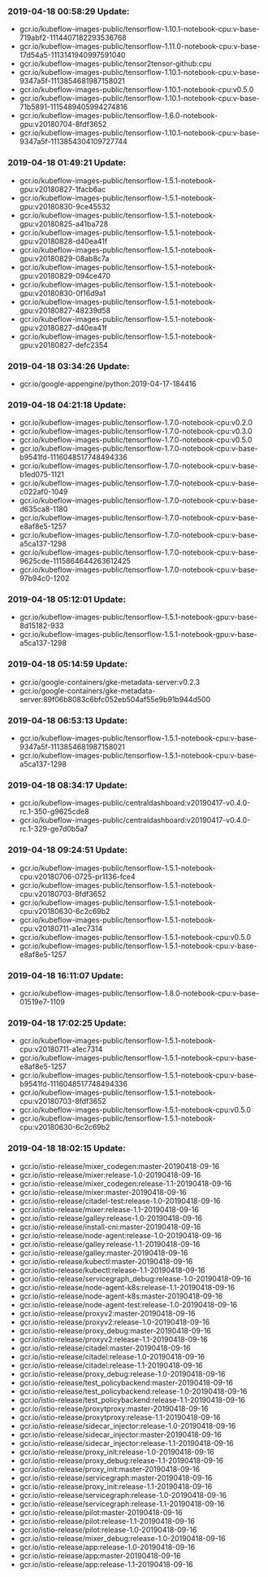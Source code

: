 ### 2019-04-18 00:58:29 Update:

- gcr.io/kubeflow-images-public/tensorflow-1.10.1-notebook-cpu:v-base-719abf2-1114407182293536768
- gcr.io/kubeflow-images-public/tensorflow-1.11.0-notebook-cpu:v-base-17d54a5-1113141940997591040
- gcr.io/kubeflow-images-public/tensor2tensor-github:cpu
- gcr.io/kubeflow-images-public/tensorflow-1.10.1-notebook-cpu:v-base-9347a5f-1113854681987158021
- gcr.io/kubeflow-images-public/tensorflow-1.10.1-notebook-cpu:v0.5.0
- gcr.io/kubeflow-images-public/tensorflow-1.10.1-notebook-cpu:v-base-71b5891-1115489405994274816
- gcr.io/kubeflow-images-public/tensorflow-1.6.0-notebook-gpu:v20180704-8fdf3652
- gcr.io/kubeflow-images-public/tensorflow-1.10.1-notebook-cpu:v-base-9347a5f-1113854304109727744
### 2019-04-18 01:49:21 Update:

- gcr.io/kubeflow-images-public/tensorflow-1.5.1-notebook-gpu:v20180827-1facb6ac
- gcr.io/kubeflow-images-public/tensorflow-1.5.1-notebook-gpu:v20180830-9ce45532
- gcr.io/kubeflow-images-public/tensorflow-1.5.1-notebook-gpu:v20180825-a41ba728
- gcr.io/kubeflow-images-public/tensorflow-1.5.1-notebook-gpu:v20180828-d40ea41f
- gcr.io/kubeflow-images-public/tensorflow-1.5.1-notebook-gpu:v20180829-08ab8c7a
- gcr.io/kubeflow-images-public/tensorflow-1.5.1-notebook-gpu:v20180829-094ce470
- gcr.io/kubeflow-images-public/tensorflow-1.5.1-notebook-gpu:v20180830-0f16d9a1
- gcr.io/kubeflow-images-public/tensorflow-1.5.1-notebook-gpu:v20180827-48239d58
- gcr.io/kubeflow-images-public/tensorflow-1.5.1-notebook-gpu:v20180827-d40ea41f
- gcr.io/kubeflow-images-public/tensorflow-1.5.1-notebook-gpu:v20180827-defc2354
### 2019-04-18 03:34:26 Update:

- gcr.io/google-appengine/python:2019-04-17-184416
### 2019-04-18 04:21:18 Update:

- gcr.io/kubeflow-images-public/tensorflow-1.7.0-notebook-cpu:v0.2.0
- gcr.io/kubeflow-images-public/tensorflow-1.7.0-notebook-cpu:v0.3.0
- gcr.io/kubeflow-images-public/tensorflow-1.7.0-notebook-cpu:v0.5.0
- gcr.io/kubeflow-images-public/tensorflow-1.7.0-notebook-cpu:v-base-b9541fd-1116048517748494336
- gcr.io/kubeflow-images-public/tensorflow-1.7.0-notebook-cpu:v-base-b1ed075-1121
- gcr.io/kubeflow-images-public/tensorflow-1.7.0-notebook-cpu:v-base-c022af0-1049
- gcr.io/kubeflow-images-public/tensorflow-1.7.0-notebook-cpu:v-base-d635ca8-1180
- gcr.io/kubeflow-images-public/tensorflow-1.7.0-notebook-cpu:v-base-e8af8e5-1257
- gcr.io/kubeflow-images-public/tensorflow-1.7.0-notebook-cpu:v-base-a5ca137-1298
- gcr.io/kubeflow-images-public/tensorflow-1.7.0-notebook-cpu:v-base-9625cde-1115864644263612425
- gcr.io/kubeflow-images-public/tensorflow-1.7.0-notebook-cpu:v-base-97b94c0-1202
### 2019-04-18 05:12:01 Update:

- gcr.io/kubeflow-images-public/tensorflow-1.5.1-notebook-gpu:v-base-8d15182-933
- gcr.io/kubeflow-images-public/tensorflow-1.5.1-notebook-gpu:v-base-a5ca137-1298
### 2019-04-18 05:14:59 Update:

- gcr.io/google-containers/gke-metadata-server:v0.2.3
- gcr.io/google-containers/gke-metadata-server:89f06b8083c6bfc052eb504af55e9b91b944d500
### 2019-04-18 06:53:13 Update:

- gcr.io/kubeflow-images-public/tensorflow-1.5.1-notebook-cpu:v-base-9347a5f-1113854681987158021
- gcr.io/kubeflow-images-public/tensorflow-1.5.1-notebook-cpu:v-base-a5ca137-1298
### 2019-04-18 08:34:17 Update:

- gcr.io/kubeflow-images-public/centraldashboard:v20190417-v0.4.0-rc.1-350-g9625cde8
- gcr.io/kubeflow-images-public/centraldashboard:v20190417-v0.4.0-rc.1-329-ge7d0b5a7
### 2019-04-18 09:24:51 Update:

- gcr.io/kubeflow-images-public/tensorflow-1.5.1-notebook-cpu:v20180706-0725-pr1136-fce4
- gcr.io/kubeflow-images-public/tensorflow-1.5.1-notebook-cpu:v20180703-8fdf3652
- gcr.io/kubeflow-images-public/tensorflow-1.5.1-notebook-cpu:v20180630-6c2c69b2
- gcr.io/kubeflow-images-public/tensorflow-1.5.1-notebook-cpu:v20180711-a1ec7314
- gcr.io/kubeflow-images-public/tensorflow-1.5.1-notebook-cpu:v0.5.0
- gcr.io/kubeflow-images-public/tensorflow-1.5.1-notebook-cpu:v-base-e8af8e5-1257
### 2019-04-18 16:11:07 Update:

- gcr.io/kubeflow-images-public/tensorflow-1.8.0-notebook-cpu:v-base-01519e7-1109
### 2019-04-18 17:02:25 Update:

- gcr.io/kubeflow-images-public/tensorflow-1.5.1-notebook-cpu:v20180711-a1ec7314
- gcr.io/kubeflow-images-public/tensorflow-1.5.1-notebook-cpu:v-base-e8af8e5-1257
- gcr.io/kubeflow-images-public/tensorflow-1.5.1-notebook-cpu:v-base-b9541fd-1116048517748494336
- gcr.io/kubeflow-images-public/tensorflow-1.5.1-notebook-cpu:v20180703-8fdf3652
- gcr.io/kubeflow-images-public/tensorflow-1.5.1-notebook-cpu:v0.5.0
- gcr.io/kubeflow-images-public/tensorflow-1.5.1-notebook-cpu:v20180630-6c2c69b2
### 2019-04-18 18:02:15 Update:

- gcr.io/istio-release/mixer_codegen:master-20190418-09-16
- gcr.io/istio-release/mixer:release-1.0-20190418-09-16
- gcr.io/istio-release/mixer_codegen:release-1.1-20190418-09-16
- gcr.io/istio-release/mixer:master-20190418-09-16
- gcr.io/istio-release/citadel-test:release-1.0-20190418-09-16
- gcr.io/istio-release/mixer:release-1.1-20190418-09-16
- gcr.io/istio-release/galley:release-1.0-20190418-09-16
- gcr.io/istio-release/install-cni:master-20190418-09-16
- gcr.io/istio-release/node-agent:release-1.0-20190418-09-16
- gcr.io/istio-release/galley:release-1.1-20190418-09-16
- gcr.io/istio-release/galley:master-20190418-09-16
- gcr.io/istio-release/kubectl:master-20190418-09-16
- gcr.io/istio-release/kubectl:release-1.1-20190418-09-16
- gcr.io/istio-release/servicegraph_debug:release-1.0-20190418-09-16
- gcr.io/istio-release/node-agent-k8s:release-1.1-20190418-09-16
- gcr.io/istio-release/node-agent-k8s:master-20190418-09-16
- gcr.io/istio-release/node-agent-test:release-1.0-20190418-09-16
- gcr.io/istio-release/proxyv2:master-20190418-09-16
- gcr.io/istio-release/proxyv2:release-1.0-20190418-09-16
- gcr.io/istio-release/proxy_debug:master-20190418-09-16
- gcr.io/istio-release/proxyv2:release-1.1-20190418-09-16
- gcr.io/istio-release/citadel:master-20190418-09-16
- gcr.io/istio-release/citadel:release-1.0-20190418-09-16
- gcr.io/istio-release/citadel:release-1.1-20190418-09-16
- gcr.io/istio-release/proxy_debug:release-1.0-20190418-09-16
- gcr.io/istio-release/test_policybackend:master-20190418-09-16
- gcr.io/istio-release/test_policybackend:release-1.0-20190418-09-16
- gcr.io/istio-release/test_policybackend:release-1.1-20190418-09-16
- gcr.io/istio-release/proxytproxy:master-20190418-09-16
- gcr.io/istio-release/proxytproxy:release-1.1-20190418-09-16
- gcr.io/istio-release/sidecar_injector:release-1.0-20190418-09-16
- gcr.io/istio-release/sidecar_injector:master-20190418-09-16
- gcr.io/istio-release/sidecar_injector:release-1.1-20190418-09-16
- gcr.io/istio-release/proxy_init:release-1.0-20190418-09-16
- gcr.io/istio-release/proxy_debug:release-1.1-20190418-09-16
- gcr.io/istio-release/proxy_init:master-20190418-09-16
- gcr.io/istio-release/servicegraph:master-20190418-09-16
- gcr.io/istio-release/proxy_init:release-1.1-20190418-09-16
- gcr.io/istio-release/servicegraph:release-1.0-20190418-09-16
- gcr.io/istio-release/servicegraph:release-1.1-20190418-09-16
- gcr.io/istio-release/pilot:master-20190418-09-16
- gcr.io/istio-release/pilot:release-1.1-20190418-09-16
- gcr.io/istio-release/pilot:release-1.0-20190418-09-16
- gcr.io/istio-release/mixer_debug:release-1.0-20190418-09-16
- gcr.io/istio-release/app:release-1.0-20190418-09-16
- gcr.io/istio-release/app:master-20190418-09-16
- gcr.io/istio-release/app:release-1.1-20190418-09-16
